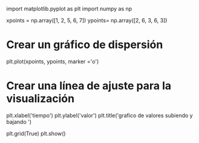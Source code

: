 
import matplotlib.pyplot as plt
import numpy as np

xpoints =  np.array([1, 2, 5, 6, 7])
ypoints= np.array([2, 6, 3, 6, 3])


# Crear un gráfico de dispersión

plt.plot(xpoints, ypoints, marker ='o')

# Crear una línea de ajuste para la visualización
plt.xlabel('tiempo')
plt.ylabel('valor')
plt.title('grafico de valores subiendo y bajando ')

plt.grid(True)
plt.show()
